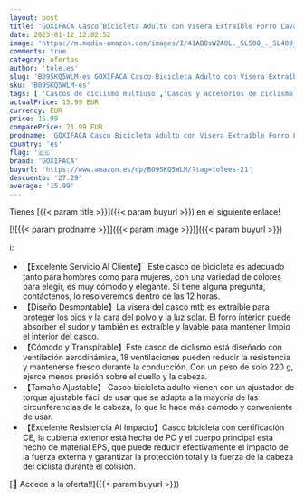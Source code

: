 ```yaml
---
layout: post
title: 'GOXIFACA Casco Bicicleta Adulto con Visera Extraíble Forro Lavable Cascos Bicicleta Montaña Ajustable para Adultos Que Montan en Montañas y Carretera  Tamaño de la Cabeza 58-62cm '
date: 2023-01-12 12:02:52
image: 'https://m.media-amazon.com/images/I/41ABOsW2AOL._SL500_._SL400_.jpg'
comments: true
category: ofertas
author: 'tole.es'
slug: 'B09SKQ5WLM-es GOXIFACA Casco Bicicleta Adulto con Visera Extraíble Forro...'
sku: 'B09SKQ5WLM-es'
tags: [ 'Cascos de ciclismo multiuso','Cascos y accesorios de ciclismo','Ciclismo','Deportes y aire libre','Ropa y equipo para deportes','bicicleta','goxifaca','🇪🇸', ]
actualPrice: 15.99 EUR
currency: EUR
price: 15.99
comparePrice: 21.99 EUR
prodname: 'GOXIFACA Casco Bicicleta Adulto con Visera Extraíble Forro Lavable Cascos Bicicleta Montaña Ajustable para Adultos Que Montan en Montañas y Carretera  Tamaño de la Cabeza 58-62cm '
country: 'es'
flag: '🇪🇸'
brand: 'GOXIFACA'
buyurl: 'https://www.amazon.es/dp/B09SKQ5WLM/?tag=tolees-21'
descuento: '27.29'
average: '15.99'
---
```


Tienes [{{< param title >}}]({{< param buyurl >}}) en el siguiente enlace!

[![{{< param prodname >}}]({{< param image >}})]({{< param buyurl >}})

ℹ️:

- 【Excelente Servicio Al Cliente】 Este casco de bicicleta es adecuado tanto para hombres como para mujeres, con una variedad de colores para elegir, es muy cómodo y elegante. Si tiene alguna pregunta, contáctenos, lo resolveremos dentro de las 12 horas.
- 【Diseño Desmontable】La visera del casco mtb es extraíble para proteger los ojos y la cara del polvo y la luz solar. El forro interior puede absorber el sudor y también es extraíble y lavable para mantener limpio el interior del casco.
- 【Cómodo y Transpirable】Este casco de ciclismo está diseñado con ventilación aerodinámica, 18 ventilaciones pueden reducir la resistencia y mantenerse fresco durante la conducción. Con un peso de solo 220 g, ejerce menos presión sobre el cuello y la cabeza.
- 【Tamaño Ajustable】 Casco bicicleta adulto vienen con un ajustador de torque ajustable fácil de usar que se adapta a la mayoría de las circunferencias de la cabeza, lo que lo hace más cómodo y conveniente de usar.
- 【Excelente Resistencia Al Impacto】Casco bicicleta con certificación CE, la cubierta exterior está hecha de PC y el cuerpo principal está hecho de material EPS, que puede reducir efectivamente el impacto de la fuerza externa y garantizar la protección total y la fuerza de la cabeza del ciclista durante el colisión.

[🛒 Accede a la oferta!!]({{< param buyurl >}})

